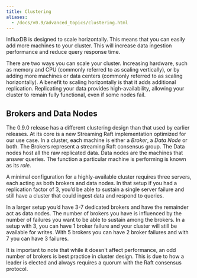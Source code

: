 ```yaml
---
title: Clustering
aliases:
  - /docs/v0.9/advanced_topics/clustering.html
---
```


InfluxDB is designed to scale horizontally. This means that you can easily add more machines to your cluster. This will increase data ingestion performance and reduce query response time.

There are two ways you can scale your cluster.  Increasing hardware, such as memory and CPU (commonly referred to as scaling vertically), or by adding more machines or data centers (commonly referred to as scaling horizontally).  A benefit to scaling horizontally is that it adds additional replication.  Replicating your data provides high-availability, allowing your cluster to remain fully functional, even if some nodes fail.

## Brokers and Data Nodes
The 0.9.0 release has a different clustering design than that used by earlier releases. At its core is a new Streaming Raft implementation optimized for our use case. In a cluster, each machine is either a _Broker_, a _Data Node_ or both. The Brokers represent a streaming Raft consensus group. The Data nodes host all the raw replicated data. Data nodes are the machines that answer queries. The function a particular machine is performing is known as its _role_.

A minimal configuration for a highly-available cluster requires three servers, each acting as both brokers and data nodes. In that setup if you had a replication factor of 3, you’d be able to sustain a single server failure and still have a cluster that could ingest data and respond to queries.

In a larger setup you’d have 3-7 dedicated brokers and have the remainder act as data nodes. The number of brokers you have is influenced by the number of failures you want to be able to sustain among the brokers. In a setup with 3, you can have 1 broker failure and your cluster will still be available for writes. With 5 brokers you can have 2 broker failures and with 7 you can have 3 failures.

It is important to note that while it doesn't affect performance, an odd number of brokers is best practice in cluster design.  This is due to how a leader is elected and always requires a quorum with the Raft consensus protocol.
